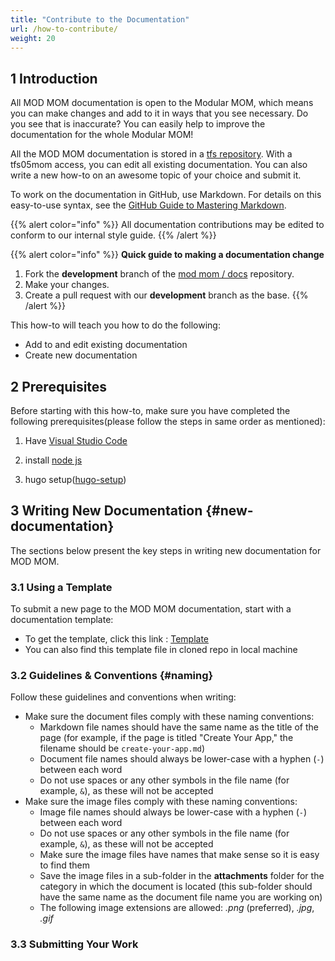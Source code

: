 ```yaml
---
title: "Contribute to the Documentation"
url: /how-to-contribute/
weight: 20
---
```


## 1 Introduction

All MOD MOM documentation is open to the Modular MOM, which means you can make changes and add to it in ways that you see necessary. Do you see that is inaccurate? You can easily help to improve the documentation for the whole Modular MOM!

All the MOD MOM documentation is stored in a [tfs repository](https://tfs05mom.industrysoftware.automation.siemens.com/MOM/ModularMOM/_git/ModMOM_Documentation). With a tfs05mom access, you can edit all existing documentation. You can also write a new how-to on an awesome topic of your choice and submit it.

To work on the documentation in GitHub, use Markdown. For details on this easy-to-use syntax, see the [GitHub Guide to Mastering Markdown](https://guides.github.com/features/mastering-markdown/).

{{% alert color="info" %}}
All documentation contributions may be edited to conform to our internal style guide.
{{% /alert %}}

{{% alert color="info" %}}
**Quick guide to making a documentation change**

1. Fork the **development** branch of the [mod mom / docs](https://tfs05mom.industrysoftware.automation.siemens.com/MOM/ModularMOM/_git/ModMOM_Documentation) repository.
2. Make your changes.
3. Create a pull request with our **development** branch as the base.
{{% /alert %}}

This how-to will teach you how to do the following:

* Add to and edit existing documentation
* Create new documentation

## 2 Prerequisites

Before starting with this how-to, make sure you have completed the following prerequisites(please follow the steps in same order as mentioned):

1. Have [Visual Studio Code](https://code.visualstudio.com)

2. install [node js](https://nodejs.org/en/download/)

3. hugo setup([hugo-setup](/how-to-contribute/hugosetup/))



## 3 Writing New Documentation {#new-documentation}

The sections below present the key steps in writing new documentation for MOD MOM.

### 3.1 Using a Template

To submit a new page to the MOD MOM documentation, start with a documentation template:

* To get the template, click this link : [Template](https://tfs05mom.industrysoftware.automation.siemens.com/MOM/ModularMOM/_git/ModMOM_Documentation?path=%2FTemplate&version=GBmain)
* You can also find this template file in cloned repo in local machine 
### 3.2 Guidelines & Conventions {#naming}

Follow these guidelines and conventions when writing:

* Make sure the document files comply with these naming conventions:
	* Markdown file names should have the same name as the title of the page (for example, if the page is titled "Create Your App," the filename should be `create-your-app.md`)
	* Document file names should always be lower-case with a hyphen (`-`) between each word
	* Do not use spaces or any other symbols in the file name (for example, `&`), as these will not be accepted
* Make sure the image files comply with these naming conventions:
	* Image file names should always be lower-case with a hyphen (`-`) between each word
	* Do not use spaces or any other symbols in the file name (for example, `&`), as these will not be accepted
	* Make sure the image files have names that make sense so it is easy to find them
	* Save the image files in a sub-folder in the **attachments** folder for the category in which the document is located (this sub-folder should have the same name as the document file name you are working on)
	* The following image extensions are allowed: *.png* (preferred), *.jpg*, *.gif*

### 3.3 Submitting Your Work




